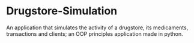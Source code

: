 # Drugstore-Simulation
An application that simulates the activity of a drugstore, its medicaments, transactions and clients; an OOP principles application made in python.
